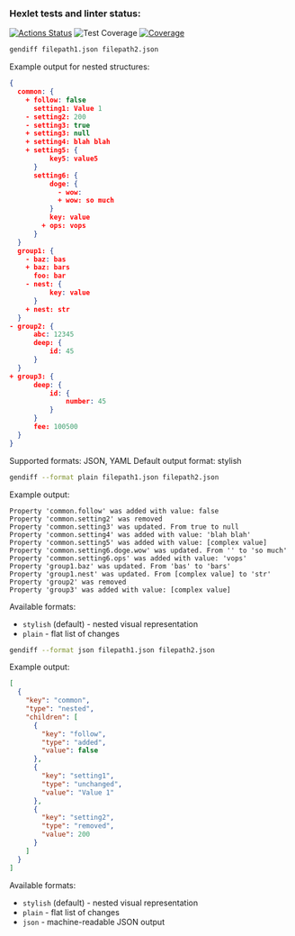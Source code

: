 ### Hexlet tests and linter status:
[![Actions Status](https://github.com/SandActor/frontend-project-46/actions/workflows/hexlet-check.yml/badge.svg)](https://github.com/SandActor/frontend-project-46/actions)
![Test Coverage](https://sonarcloud.io/api/project_badges/measure?project=SandActor_frontend-project-46&metric=coverage)
[![Coverage](https://sonarcloud.io/api/project_badges/measure?project=SandActor_frontend-project-46&metric=coverage)](https://sonarcloud.io/summary/new_code?id=SandActor_frontend-project-46)


```bash
gendiff filepath1.json filepath2.json
```

Example output for nested structures:

```json
{
  common: {
    + follow: false
      setting1: Value 1
    - setting2: 200
    - setting3: true
    + setting3: null
    + setting4: blah blah
    + setting5: {
          key5: value5
      }
      setting6: {
          doge: {
            - wow: 
            + wow: so much
          }
          key: value
        + ops: vops
      }
  }
  group1: {
    - baz: bas
    + baz: bars
      foo: bar
    - nest: {
          key: value
      }
    + nest: str
  }
- group2: {
      abc: 12345
      deep: {
          id: 45
      }
  }
+ group3: {
      deep: {
          id: {
              number: 45
          }
      }
      fee: 100500
  }
}
```

Supported formats: JSON, YAML
Default output format: stylish

```bash
gendiff --format plain filepath1.json filepath2.json
```

Example output:

```
Property 'common.follow' was added with value: false
Property 'common.setting2' was removed
Property 'common.setting3' was updated. From true to null
Property 'common.setting4' was added with value: 'blah blah'
Property 'common.setting5' was added with value: [complex value]
Property 'common.setting6.doge.wow' was updated. From '' to 'so much'
Property 'common.setting6.ops' was added with value: 'vops'
Property 'group1.baz' was updated. From 'bas' to 'bars'
Property 'group1.nest' was updated. From [complex value] to 'str'
Property 'group2' was removed
Property 'group3' was added with value: [complex value]
```

Available formats:
- `stylish` (default) - nested visual representation
- `plain` - flat list of changes

```bash
gendiff --format json filepath1.json filepath2.json
```

Example output:

```json
[
  {
    "key": "common",
    "type": "nested",
    "children": [
      {
        "key": "follow",
        "type": "added",
        "value": false
      },
      {
        "key": "setting1",
        "type": "unchanged",
        "value": "Value 1"
      },
      {
        "key": "setting2",
        "type": "removed",
        "value": 200
      }
    ]
  }
]
```

Available formats:
- `stylish` (default) - nested visual representation
- `plain` - flat list of changes
- `json` - machine-readable JSON output